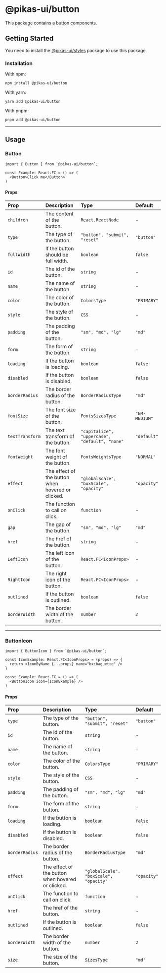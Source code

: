 # @pikas-ui/button

This package contains a button components.

## Getting Started

You need to install the [@pikas-ui/styles](../styles/README.md) package to use this package.

### Installation

With npm:

```
npm install @pikas-ui/button
```

With yarn:

```
yarn add @pikas-ui/button
```

With pnpm:

```
pnpm add @pikas-ui/button
```

---

## Usage

### Button

```tsx
import { Button } from `@pikas-ui/button`;

const Example: React.FC = () => (
  <Button>Click me</Button>
)
```

#### Props

| Prop            | Description                                       | Type                                           | Default       |
|:----------------|:--------------------------------------------------|:-----------------------------------------------|:--------------|
| `children`      | The content of the button.                        | `React.ReactNode`                              | -             |
| `type`          | The type of the button.                           | `"button", "submit", "reset"`                  | `"button"`    |
| `fullWidth`     | If the button should be full width.               | `boolean`                                      | `false`       |
| `id`            | The id of the button.                             | `string`                                       | -             |
| `name`          | The name of the button.                           | `string`                                       | -             |
| `color`         | The color of the button.                          | `ColorsType`                                   | `"PRIMARY"`   |
| `style`         | The style of the button.                          | `CSS`                                          | -             |
| `padding`       | The padding of the button.                        | `"sm", "md", "lg"`                             | `"md"`        |
| `form`          | The form of the button.                           | `string`                                       | -             |
| `loading`       | If the button is loading.                         | `boolean`                                      | `false`       |
| `disabled`      | If the button is disabled.                        | `boolean`                                      | `false`       |
| `borderRadius`  | The border radius of the button.                  | `BorderRadiusType`                             | `"md"`        |
| `fontSize`      | The font size of the button.                      | `FontsSizesType`                               | `"EM-MEDIUM"` |
| `textTransform` | The text transform of the button.                 | `"capitalize", "uppercase", "default", "none"` | `"default"`   |
| `fontWeight`    | The font weight of the button.                    | `FontsWeightsType`                             | `"NORMAL"`    |
| `effect`        | The effect of the button when hovered or clicked. | `"globalScale", "boxScale", "opacity"`         | `"opacity"`   |
| `onClick`       | The function to call on click.                    | `function`                                     | -             |
| `gap`           | The gap of the button.                            | `"sm", "md", "lg"`                             | `"md"`        |
| `href`          | The href of the button.                           | `string`                                       | -             |
| `LeftIcon`      | The left icon of the button.                      | `React.FC<IconProps>`                          | -             |
| `RightIcon`     | The right icon of the button.                     | `React.FC<IconProps>`                          | -             |
| `outlined`      | If the button is outlined.                        | `boolean`                                      | `false`       |
| `borderWidth`   | The border width of the button.                   | `number`                                       | `2`           |

---

### ButtonIcon

```tsx
import { ButtonIcon } from `@pikas-ui/button`;

const IconExample: React.FC<IconProps> = (props) => {
  return <IconByName {...props} name="bx:baguette" />
}

const Example: React.FC = () => (
  <ButtonIcon icon={IconExample} />
)
```

#### Props
| Prop           | Description                                       | Type                                   | Default     |
|:---------------|:--------------------------------------------------|:---------------------------------------|:------------|
| `type`         | The type of the button.                           | `"button", "submit", "reset"`          | `"button"`  |
| `id`           | The id of the button.                             | `string`                               | -           |
| `name`         | The name of the button.                           | `string`                               | -           |
| `color`        | The color of the button.                          | `ColorsType`                           | `"PRIMARY"` |
| `style`        | The style of the button.                          | `CSS`                                  | -           |
| `padding`      | The padding of the button.                        | `"sm", "md", "lg"`                     | `"md"`      |
| `form`         | The form of the button.                           | `string`                               | -           |
| `loading`      | If the button is loading.                         | `boolean`                              | `false`     |
| `disabled`     | If the button is disabled.                        | `boolean`                              | `false`     |
| `borderRadius` | The border radius of the button.                  | `BorderRadiusType`                     | `"md"`      |
| `effect`       | The effect of the button when hovered or clicked. | `"globalScale", "boxScale", "opacity"` | `"opacity"` |
| `onClick`      | The function to call on click.                    | `function`                             | -           |
| `href`         | The href of the button.                           | `string`                               | -           |
| `outlined`     | If the button is outlined.                        | `boolean`                              | `false`     |
| `borderWidth`  | The border width of the button.                   | `number`                               | `2`         |
| `size`         | The size of the button.                           | `SizesType`                            | `"md"`      |
